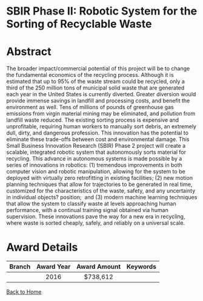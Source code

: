 
SBIR Phase II: Robotic System for the Sorting of Recyclable Waste
=================================================================

# Abstract


The broader impact/commercial potential of this project will be to change the fundamental economics of the recycling process. Although it is estimated that up to 95% of the waste stream could be recycled, only a third of the 250 million tons of municipal solid waste that are generated each year in the United States is currently diverted. Greater diversion would provide immense savings in landfill and processing costs, and benefit the environment as well. Tens of millions of pounds of greenhouse gas emissions from virgin material mining may be eliminated, and pollution from landfill waste reduced. The existing sorting process is expensive and unprofitable, requiring human workers to manually sort debris, an extremely dull, dirty, and dangerous profession. This innovation has the potential to eliminate these trade-offs between cost and environmental damage. This Small Business Innovation Research (SBIR) Phase 2 project will create a scalable, integrated robotic system that autonomously sorts material for recycling. This advance in autonomous systems is made possible by a series of innovations in robotics: (1) tremendous improvements in both computer vision and robotic manipulation, allowing for the system to be deployed with virtually zero retrofitting in existing facilities; (2) new motion planning techniques that allow for trajectories to be generated in real time, customized for the characteristics of the waste, safety, and any uncertainty in individual objects? position;  and (3) modern machine learning techniques that allow the system to classify waste at levels approaching human performance, with a continual training signal obtained via human supervision. These innovations pave the way for a new era in recycling, where waste is sorted cheaply, safely, and reliably on a universal scale.  

# Award Details

|Branch|Award Year|Award Amount|Keywords|
| :---: | :---: | :---: | :---: |
||2016|$738,612||
  
  


[Back to Home](https://github.com/chrischow/dod_sbir_awards/Reports/JT/#227)